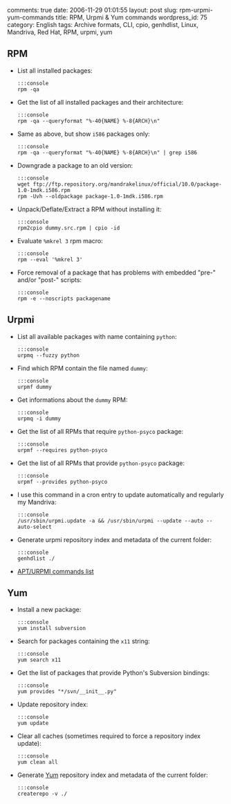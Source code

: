 comments: true
date: 2006-11-29 01:01:55
layout: post
slug: rpm-urpmi-yum-commands
title: RPM, Urpmi & Yum commands
wordpress_id: 75
category: English
tags: Archive formats, CLI, cpio, genhdlist, Linux, Mandriva, Red Hat, RPM, urpmi, yum

## RPM






  * List all installed packages:


        :::console
        rpm -qa






  * Get the list of all installed packages and their architecture:


        :::console
        rpm -qa --queryformat "%-40{NAME} %-8{ARCH}\n"






  * Same as above, but show `i586` packages only:


        :::console
        rpm -qa --queryformat "%-40{NAME} %-8{ARCH}\n" | grep i586






  * Downgrade a package to an old version:


        :::console
        wget ftp://ftp.repository.org/mandrakelinux/official/10.0/package-1.0-1mdk.i586.rpm
        rpm -Uvh --oldpackage package-1.0-1mdk.i586.rpm






  * Unpack/Deflate/Extract a RPM without installing it:


        :::console
        rpm2cpio dummy.src.rpm | cpio -id






  * Evaluate `%mkrel 3` rpm macro:


        :::console
        rpm --eval '%mkrel 3'






  * Force removal of a package that has problems with embedded "pre-" and/or "post-" scripts:


        :::console
        rpm -e --noscripts packagename









## Urpmi






  * List all available packages with name containing `python`:


        :::console
        urpmq --fuzzy python






  * Find which RPM contain the file named `dummy`:


        :::console
        urpmf dummy






  * Get informations about the `dummy` RPM:


        :::console
        urpmq -i dummy






  * Get the list of all RPMs that require `python-psyco` package:


        :::console
        urpmf --requires python-psyco






  * Get the list of all RPMs that provide `python-psyco` package:


        :::console
        urpmf --provides python-psyco






  * I use this command in a cron entry to update automatically and regularly my Mandriva:


        :::console
        /usr/sbin/urpmi.update -a && /usr/sbin/urpmi --update --auto --auto-select






  * Generate urpmi repository index and metadata of the current folder:


        :::console
        genhdlist ./






  * [APT/URPMI commands list](http://linux.ensimag.fr/urpmiapt.html)





## Yum






  * Install a new package:


        :::console
        yum install subversion






  * Search for packages containing the `x11` string:


        :::console
        yum search x11






  * Get the list of packages that provide Python's Subversion bindings:


        :::console
        yum provides "*/svn/__init__.py"






  * Update repository index:


        :::console
        yum update






  * Clear all caches (sometimes required to force a repository index update):


        :::console
        yum clean all






  * Generate [Yum](http://yum.baseurl.org) repository index and metadata of the current folder:


        :::console
        createrepo -v ./






